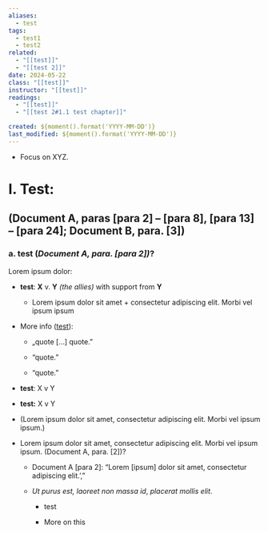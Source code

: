```yaml
---
aliases:
  - test
tags:
  - test1
  - test2
related:
  - "[[test]]"
  - "[[test 2]]"
date: 2024-05-22
class: "[[test]]"
instructor: "[[test]]"
readings:
  - "[[test]]"
  - "[[test 2#1.1 test chapter]]"

created: ${moment().format('YYYY-MM-DD')}
last_modified: ${moment().format('YYYY-MM-DD')}
---
```


- Focus on XYZ.

# I. Test:

## (Document A, paras [para 2] – [para 8], [para 13] – [para 24]; Document B, para. [3])

### a. test (*Document A, para. [para 2])*?

Lorem ipsum dolor:

- **test**: **X** v. **Y** *(the allies)* with support from **Y**

	- Lorem ipsum dolor sit amet + consectetur adipiscing elit. Morbi vel ipsum ipsum
- More info ([test](https://www.example.org)):

	- „quote […] quote.”

	- “quote.”

	- “quote.”

- **test**: X v Y

- **test:** X v Y

- (Lorem ipsum dolor sit amet, consectetur adipiscing elit. Morbi vel ipsum ipsum.)

- Lorem ipsum dolor sit amet, consectetur adipiscing elit. Morbi vel ipsum ipsum. (Document A, para. [2])?

	- Document A [para 2]: “Lorem [ipsum] dolor sit amet, consectetur adipiscing elit.’,”
	- *Ut purus est, laoreet non massa id*, *placerat mollis elit*.

		- test

		- More on this